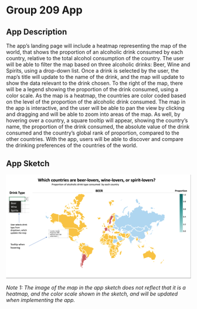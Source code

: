 # Group 209 App

## App Description
The app’s landing page will include a heatmap representing the map of the world, that shows the proportion of an alcoholic drink consumed by each country, relative to the total alcohol consumption of the country. The user will be able to filter the map based on three alcoholic drinks: Beer, Wine and Spirits, using a drop-down list. Once a drink is selected by the user, the map’s title will update to the name of the drink, and the map will update to show the data relevant to the drink chosen. To the right of the map, there will be a legend showing the proportion of the drink consumed, using a color scale. As the map is a heatmap, the countries are color coded based on the level of the proportion of the alcoholic drink consumed. The map in the app is interactive, and the user will be able to pan the view by clicking and dragging and will be able to zoom into areas of the map. As well, by hovering over a country, a square tooltip will appear, showing the country’s name, the proportion of the drink consumed, the absolute value of the drink consumed and the country’s global rank of proportion, compared to the other countries.  With the app, users will be able to discover and compare the drinking preferences of the countries of the world.  

## App Sketch
![](https://github.com/UBC-MDS/dsci_532_group-209/blob/master/img/app_sketch.png)

*Note 1: The image of the map in the app sketch does not reflect that it is a heatmap, and the color scale shown in the sketch, and will be updated when implementing the app.*

